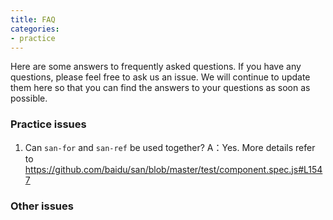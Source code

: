 ```yaml
---
title: FAQ
categories:
- practice
---
```


Here are some answers to frequently asked questions. If you have any questions, please feel free to ask us an issue. We will continue to update them here so that you can find the answers to your questions as soon as possible.

### Practice issues

1. Can `san-for` and `san-ref` be used together?
A：Yes. More details refer to https://github.com/baidu/san/blob/master/test/component.spec.js#L1547

### Other issues

























